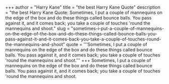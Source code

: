 +++
author = "Harry Kane"
title = "the best Harry Kane Quote"
description = "the best Harry Kane Quote: Sometimes, I put a couple of mannequins on the edge of the box and do these things called bounce balls. You pass against it, and it comes back; you take a couple of touches 'round the mannequins and shoot."
slug = "sometimes-i-put-a-couple-of-mannequins-on-the-edge-of-the-box-and-do-these-things-called-bounce-balls-you-pass-against-it-and-it-comes-back-you-take-a-couple-of-touches-round-the-mannequins-and-shoot"
quote = '''Sometimes, I put a couple of mannequins on the edge of the box and do these things called bounce balls. You pass against it, and it comes back; you take a couple of touches 'round the mannequins and shoot.'''
+++
Sometimes, I put a couple of mannequins on the edge of the box and do these things called bounce balls. You pass against it, and it comes back; you take a couple of touches 'round the mannequins and shoot.
